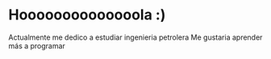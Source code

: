 # Hoooooooooooooola :)
Actualmente me dedico a estudiar ingenieria petrolera
Me gustaria aprender más a programar

